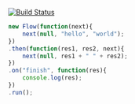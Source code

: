 [![Build Status](https://travis-ci.org/jeeeyul/callback-flow.svg)](https://travis-ci.org/jeeeyul/callback-flow)

```javascript
new Flow(function(next){
	next(null, "hello", "world");
})
.then(function(res1, res2, next){
	next(null, res1 + " " + res2);
})
.on("finish", function(res){
	console.log(res);
})
.run();
```
